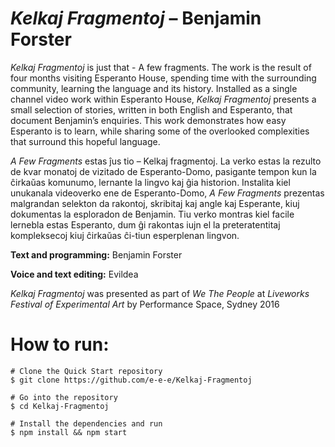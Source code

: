 # *Kelkaj Fragmentoj* – Benjamin Forster

*Kelkaj Fragmentoj* is just that - A few fragments. The work is the result of four months visiting Esperanto House, spending time with the surrounding community, learning the language and its history. Installed as a single channel video work within Esperanto House, *Kelkaj Fragmentoj* presents a small selection of stories, written in both English and Esperanto, that document Benjamin’s enquiries. This work demonstrates how easy Esperanto is to learn, while sharing some of the overlooked complexities that surround this hopeful language. 

*A Few Fragments* estas ĵus tio – Kelkaj fragmentoj. La verko estas la rezulto de kvar monatoj de vizitado de Esperanto-Domo, pasigante tempon kun la ĉirkaŭas komunumo, lernante la lingvo kaj ĝia historion. Instalita kiel unukanala videoverko ene de Esperanto-Domo, *A Few Fragments* prezentas malgrandan selekton da rakontoj, skribitaj kaj angle kaj Esperante, kiuj dokumentas la esploradon de Benjamin. Tiu verko montras kiel facile lernebla estas Esperanto, dum ĝi rakontas iujn el la preteratentitaj kompleksecoj kiuj ĉirkaŭas ĉi-tiun esperplenan lingvon.

**Text and programming:** Benjamin Forster

**Voice and text editing:** Evildea

*Kelkaj Fragmentoj* was presented as part of *We The People* at *Liveworks Festival of Experimental Art* by Performance Space, Sydney 2016

# How to run:

```
# Clone the Quick Start repository
$ git clone https://github.com/e-e-e/Kelkaj-Fragmentoj

# Go into the repository
$ cd Kelkaj-Fragmentoj

# Install the dependencies and run
$ npm install && npm start
```